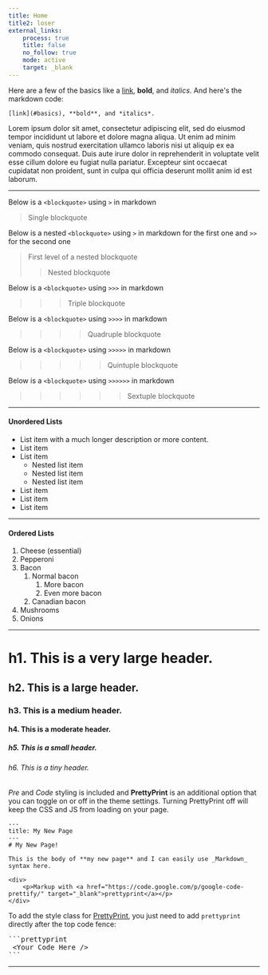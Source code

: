 ```yaml
---
title: Home
title2: loser
external_links:
    process: true
    title: false
    no_follow: true
    mode: active
    target: _blank
---
```


Here are a few of the basics like a [link](#basics), **bold**, and *italics*. And here's the markdown code:

```prettyprint
[link](#basics), **bold**, and *italics*.
```

Lorem ipsum dolor sit amet, consectetur adipiscing elit, sed do eiusmod tempor incididunt ut labore et dolore magna aliqua. Ut enim ad minim veniam, quis nostrud exercitation ullamco laboris nisi ut aliquip ex ea commodo consequat. Duis aute irure dolor in reprehenderit in voluptate velit esse cillum dolore eu fugiat nulla pariatur. Excepteur sint occaecat cupidatat non proident, sunt in culpa qui officia deserunt mollit anim id est laborum.

---

Below is a `<blockquote>` using `>` in markdown

> Single blockquote

Below is a nested `<blockquote>` using `>` in markdown for the first one and `>>` for the second one

> First level of a nested blockquote
>> Nested blockquote

Below is a `<blockquote>` using `>>>` in markdown

>>> Triple blockquote

Below is a `<blockquote>` using `>>>>` in markdown

>>>> Quadruple blockquote

Below is a `<blockquote>` using `>>>>>` in markdown

>>>>> Quintuple blockquote

Below is a `<blockquote>` using `>>>>>>` in markdown

>>>>>> Sextuple blockquote

---

#### Unordered Lists

- List item with a much longer description or more content.
- List item
- List item
  - Nested list item
  - Nested list item
  - Nested list item
- List item
- List item
- List item

---

#### Ordered Lists

1. Cheese (essential)
2. Pepperoni
3. Bacon
   1. Normal bacon
      1. More bacon
      2. Even more bacon
   2. Canadian bacon
4. Mushrooms
5. Onions

---

# h1. This is a very large header.
## h2. This is a large header.
### h3. This is a medium header.
#### h4. This is a moderate header.
##### h5. This is a small header.
###### h6. This is a tiny header.


*Pre* and *Code* styling is included and **PrettyPrint** is an additional option that you can toggle on or off in the theme settings. Turning PrettyPrint off will keep the CSS and JS from loading on your page.

```prettyprint
---
title: My New Page
---
# My New Page!

This is the body of **my new page** and I can easily use _Markdown_ syntax here.
```

```prettyprint
<div>
	<p>Markup with <a href="https://code.google.com/p/google-code-prettify/" target="_blank">prettyprint</a></p>
</div>
```

To add the style class for [PrettyPrint](https://code.google.com/p/google-code-prettify/), you just need to add `prettyprint` directly after the top code fence:

<pre class="sg-highlight-dark">
```prettyprint
 &lt;Your Code Here /&gt;
```
</pre>

---
